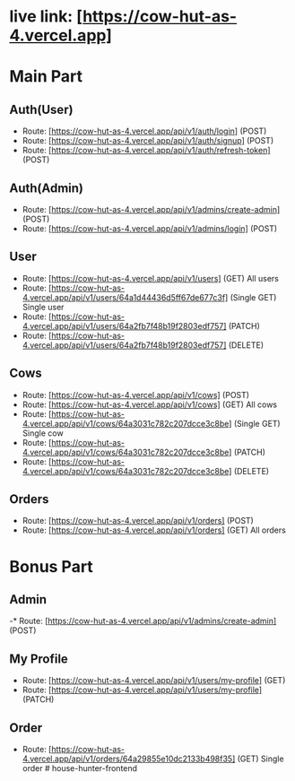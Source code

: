 # live link: [https://cow-hut-as-4.vercel.app]

# Main Part

## Auth(User)

- Route: [https://cow-hut-as-4.vercel.app/api/v1/auth/login] (POST)
- Route: [https://cow-hut-as-4.vercel.app/api/v1/auth/signup] (POST)
- Route: [https://cow-hut-as-4.vercel.app/api/v1/auth/refresh-token] (POST)

## Auth(Admin)

- Route: [https://cow-hut-as-4.vercel.app/api/v1/admins/create-admin] (POST)
- Route: [https://cow-hut-as-4.vercel.app/api/v1/admins/login] (POST)

## User

- Route: [https://cow-hut-as-4.vercel.app/api/v1/users] (GET) All users
- Route: [https://cow-hut-as-4.vercel.app/api/v1/users/64a1d44436d5ff67de677c3f] (Single GET) Single user
- Route: [https://cow-hut-as-4.vercel.app/api/v1/users/64a2fb7f48b19f2803edf757] (PATCH)
- Route: [https://cow-hut-as-4.vercel.app/api/v1/users/64a2fb7f48b19f2803edf757] (DELETE)

## Cows

- Route: [https://cow-hut-as-4.vercel.app/api/v1/cows] (POST)
- Route: [https://cow-hut-as-4.vercel.app/api/v1/cows] (GET) All cows
- Route: [https://cow-hut-as-4.vercel.app/api/v1/cows/64a3031c782c207dcce3c8be] (Single GET) Single cow
- Route: [https://cow-hut-as-4.vercel.app/api/v1/cows/64a3031c782c207dcce3c8be] (PATCH)
- Route: [https://cow-hut-as-4.vercel.app/api/v1/cows/64a3031c782c207dcce3c8be] (DELETE)

## Orders

- Route: [https://cow-hut-as-4.vercel.app/api/v1/orders] (POST)
- Route: [https://cow-hut-as-4.vercel.app/api/v1/orders] (GET) All orders

# Bonus Part

## Admin

-\* Route: [https://cow-hut-as-4.vercel.app/api/v1/admins/create-admin] (POST)

## My Profile

- Route: [https://cow-hut-as-4.vercel.app/api/v1/users/my-profile] (GET)
- Route: [https://cow-hut-as-4.vercel.app/api/v1/users/my-profile] (PATCH)

## Order

- Route: [https://cow-hut-as-4.vercel.app/api/v1/orders/64a29855e10dc2133b498f35] (GET) Single order
#   h o u s e - h u n t e r - f r o n t e n d  
 